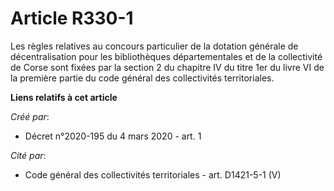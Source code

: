 # Article R330-1

Les règles relatives au concours particulier de la dotation générale de décentralisation pour les bibliothèques
départementales et de la collectivité de Corse sont fixées par la section 2 du chapitre IV du titre 1er du livre VI de la
première partie du code général des collectivités territoriales.

**Liens relatifs à cet article**

_Créé par_:

  - Décret n°2020-195 du 4 mars 2020 - art. 1

_Cité par_:

  - Code général des collectivités territoriales - art. D1421-5-1 (V)
